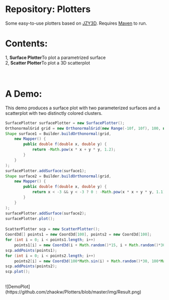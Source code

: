 # Repository: Plotters
Some easy-to-use plotters based on [JZY3D](https://github.com/jzy3d). Requires [Maven](https://howtodoinjava.com/maven/how-to-install-maven-on-windows/) to run.

# Contents:
1, <b>Surface Plotter</b>To plot a parametrized surface<br/>
2, <b>Scatter Plotter</b>To plot a 3D scatterplot<br/>
<br/><br/>
# A Demo:
This demo produces a surface plot with two parameterized surfaces and a scatterplot with two distinctly colored clusters.
```java
SurfacePlotter surfacePlotter = new SurfacePlotter();
OrthonormalGrid grid = new OrthonormalGrid(new Range(-10f, 10f), 100, new Range(-10f, 10f), 100);
Shape surface1 = Builder.buildOrthonormal(grid,
	new Mapper() {
		public double f(double x, double y) {
			return -Math.pow(x * x + y * y, 1.2);
		}
	}
);
surfacePlotter.addSurface(surface1);
Shape surface2 = Builder.buildOrthonormal(grid,
	new Mapper() {
		public double f(double x, double y) {
			return x < -3 && y < -3 ? 0 : -Math.pow(x * x + y * y, 1.1);
		}
	}
);
surfacePlotter.addSurface(surface2);
surfacePlotter.plot();

ScatterPlotter scp = new ScatterPlotter();
Coord3d[] points1 = new Coord3d[100], points2 = new Coord3d[100];
for (int i = 0; i < points1.length; i++)
	points1[i] = new Coord3d(i + Math.random()*15, i + Math.random()*30, Math.random()*5);
scp.addPoints(points1);
for (int i = 0; i < points2.length; i++)
	points2[i] = new Coord3d(100*Math.sin(i) + Math.random()*30, 100*Math.cos(i) + Math.random()*15, Math.random()*30);
scp.addPoints(points2);
scp.plot();
```
<br/>
![DemoPlot](https://github.com/zhaokw/Plotters/blob/master/img/Result.png)
